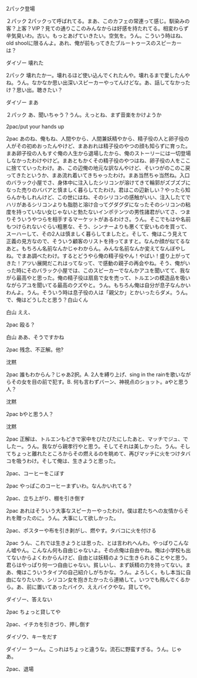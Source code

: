 2パック登場

２パック		2パックって呼ばれてる。まあ、このカフェの常連って感じ。馴染みの客？上客？VIP？見ての通りここのみんなからは好感を持たれてる。相変わらず辛気臭いわ。古い。もっとあげていきたい。空気を。うん。こういう時はね、old shoolに限るんよ。あれ、俺が前もってきたブルートゥースのスピーカーは？

ダイゾー		壊れた

2パック		壊れたかー。壊れるほど使い込んでくれたんや。壊れるまで愛したんやね。うん。なかなか思い出深いスピーカーやってんけどな。あ、話してなかったけ？思い出。聴きたい？

ダイゾー		まあ

２パック		あ、聞いちゃう？うん。えっとね、まず音楽をかけようか

2pac/put your hands up

2pac		あのね、俺もね、人間やから、人間兼妖精やから、精子役の人と卵子役の人がその初めおったんやけど、まあおれは精子役のやつの顔も知らずに育った。まあ卵子役の人もすぐ俺の人生から退場したから、俺のストーリーには一切登場しなかったわけやけど。まあともかくその精子役のやつはね、卵子役の人をここに捨てていったわけ。あ、この辺俺の地元な訳なんやけど、そいつがのこのこ戻ってきたというか、まあ流れ着いてきちゃったわけ。まあ当然ちゃ当然ね。入口のバラック小屋でさ、身体中に注入したシリコンが溶けてきて輪郭がズブズブになった売りのババアと慎ましく暮らしてたわけ。君はこの辺新しい？やったら知らんかもしれんけど、この世にはね、そのシリコンの感触がいい、注入したてでハリがあるシリコンよりも脂肪と溶け合ってグダグダになったそのシリコンの粘度を持っていない女じゃないと勃たないインポテンツの男性諸君がいてさ、つまりそういうやつらを相手するマーケットがあるわけさ。うん。そこでもはや名前もつけられないぐらい粗悪な、そう、シンナーよりも悪くて安いものを買って、スーハーして、その2人は慎ましく暮らしてましたと。そして、俺はこう見えて正義の見方なので、そういう顧客のリストを持ってますと。なんか顔が似てるなあと。もちろん名前なんかじゃわからん。みんな名前なんか変えてなんぼやしね。でまあ調べたわけ。するとどうやら俺の精子役やん！やばい！盛り上がってきた！アツい展開だこれはってなって、で感動の親子の再会やね。そう、俺がいった時にそのバラック小屋では、このスピーカーでなんかアユを聞いてて、我ながら最高やと思った。俺の精子役は扇島で女を売って、トルエンの模造品を吸いながらアユを聞いてる最高のクズやと。うん。もちろん俺は自分が息子なんかいわんよ。うん。そういう時は息子役の人は「親父か」とかいったらダメ。うん。で、俺はどうしたと思う？白山くん

白山		ええ、

2pac		殴る？

白山		ああ、そうですかね

2pac		残念、不正解。他?

沈黙

2pac		誰もわからん？じゃあ2択。A. 2人を縛り上げ、sing in the rainを歌いながらその女を目の前で犯す。B.  何も言わずバーン、神視点のショット。aやと思う人？

沈黙

2pac		bやと思う人？

沈黙

2pac		正解は、トルエンもどきで家中をびたびたにしたあと、マッチでジュ、でしたー。うん。我ながら親孝行やと思う。そしてそれは美しかった。うん。そしてちょっと離れたところからその燃えるのを眺めて、再びマッチに火をつけタバコを吸うわけ。そして俺は、生きようと思った。

2pac、コーヒーをこぼす

2pac	やっぱこのコーヒーまずいわ。なんかいれてる？

2pac、立ち上がり、棚を引き倒す

2pac		あれはそういう大事なスピーカーやったわけ。僕は君たちへの友情からそれを贈ったのに。うん。大事にして欲しかった。

2pac、ポスターや布を引き剥がし、燃やす。タバコに火を付ける

2pac		うん、これでは生きようとは思った、とは言われへんわ。やっぱりこんなん嘘やん。こんなん何も自由じゃないよ。その点俺は自由やね。俺は小学校も出てないからよくわからんけど、自由とは妖精のように生きられることやと思う。君らはやっぱり何一つ自由じゃない。貧しいし、まず妖精の力を持ってない。まあ、俺はこういうタイプの自己紹介しがちかな。うん。よろしく。もし本当に自由になりたいか、シリコン女を抱きたかったら連絡して。いつでも飛んでくるから。あ、前に置いてあったバイク、ええバイクやな。貸してや。

ダイゾー、答えない

2pac		ちょっと貸してや

2pac、イチカを引きづり、押し倒す

ダイゾウ、キーをだす

ダイゾー		うーん。こっれはちょっと違うな。流石に野蛮すぎる。うん。じゃあ。

2pac、退場